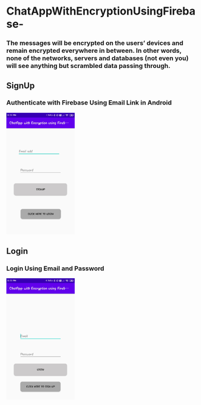 # ChatAppWithEncryptionUsingFirebase-

###  The messages will be encrypted on the users’ devices and remain encrypted everywhere in between. In other words, none of the networks, servers and databases (not even you) will see anything but scrambled data passing through.


## SignUp   

### Authenticate with Firebase Using Email Link in Android
<img src="image/img2.jpeg" hight=200 width=180>


## Login

### Login Using Email and Password
<img src="image/img1.jpeg" hight=200 width=180>
